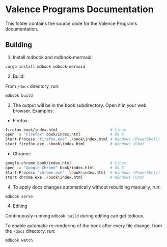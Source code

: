 # Valence Programs Documentation

This folder contains the source code for the Valence Programs documentation.

## Building

1. Install mdbook and mdbook-mermaid:

```bash
cargo install mdbook mdbook-mermaid
```

2. Build:

From `/docs` directory, run:

```bash
mdbook build
```

3. The output will be in the book subdirectory. Open it in your web browser. Examples:

- Firefox:

```bash
firefox book/index.html                       # Linux
open -a "Firefox" book/index.html             # OS X
Start-Process "firefox.exe" .\book\index.html # Windows (PowerShell)
start firefox.exe .\book\index.html           # Windows (Cmd)
```

- Chrome:

```bash
google-chrome book/index.html                 # Linux
open -a "Google Chrome" book/index.html       # OS X
Start-Process "chrome.exe" .\book\index.html  # Windows (PowerShell)
start chrome.exe .\book\index.html            # Windows (Cmd)
```

4. To apply docs changes automatically without rebuilding manually, run:

```bash
mdbook serve
```

4. Editing

Continuously running `mdbook build` during editing can get tedious.

To enable automatic re-rendering of the book after every file change, from the `/docs` directory, run:

```bash
mdbook watch
```
